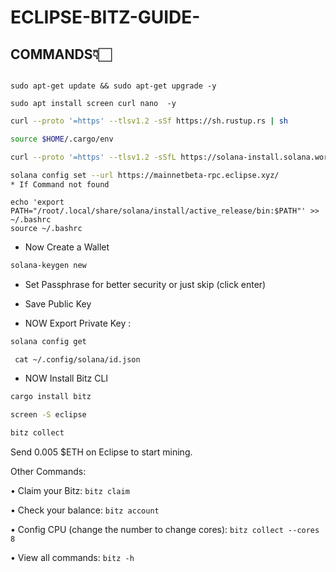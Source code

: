 # ECLIPSE-BITZ-GUIDE-

## COMMANDS👇🏻
```

sudo apt-get update && sudo apt-get upgrade -y

sudo apt install screen curl nano  -y

```

```bash 
curl --proto '=https' --tlsv1.2 -sSf https://sh.rustup.rs | sh
```

```bash
source $HOME/.cargo/env
```

```bash 
curl --proto '=https' --tlsv1.2 -sSfL https://solana-install.solana.workers.dev | bash
```
```bash
solana config set --url https://mainnetbeta-rpc.eclipse.xyz/
* If Command not found
```
```
echo 'export PATH="/root/.local/share/solana/install/active_release/bin:$PATH"' >> ~/.bashrc
source ~/.bashrc
```


* Now Create a Wallet
```bash
solana-keygen new
```
* Set Passphrase for better security or just skip (click enter)
* Save Public Key

* NOW Export Private Key :


```bash
solana config get
```
```
 cat ~/.config/solana/id.json
```

* NOW Install Bitz CLI
```bash
cargo install bitz
```

```bash
screen -S eclipse
```

```bash
bitz collect
```
Send 0.005 $ETH on Eclipse to start mining.

Other Commands:

  •	Claim your Bitz:
```bitz claim```
  
  •	Check your balance:
```bitz account```

  • Config CPU (change the number to change cores):
```bitz collect --cores 8```
  
  •	View all commands:
```bitz -h```

